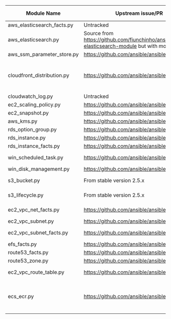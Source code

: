 Module Name                      | Upstream issue/PR                             | Status (at 26/09/2017)
---------------------------------|-----------------------------------------------|-----------------------
aws_elasticsearch_facts.py       | Untracked                                     | Untracked
aws_elasticsearch.py             | Source from https://github.com/fiunchinho/ansible-aws-elasticsearch-module but with modifications | Untracked
aws_ssm_parameter_store.py       | https://github.com/ansible/ansible/pull/43020 | Unmerged
cloudfront_distribution.py       | https://github.com/ansible/ansible/pull/31284 | Merged some errors. Keep this one until fully tested
cloudwatch_log.py                | Untracked                                     | Untracked
ec2_scaling_policy.py            | https://github.com/ansible/ansible/pull/26476 | Unmerged
ec2_snapshot.py                  | https://github.com/ansible/ansible/pull/22394 | Unmerged
aws_kms.py                       | https://github.com/ansible/ansible/pull/31960 | Unmerged
rds_option_group.py              | https://github.com/ansible/ansible/pull/25290 | Unmerged
rds_instance.py	                 | https://github.com/ansible/ansible/pull/30746 | Unmerged
rds_instance_facts.py	           | https://github.com/ansible/ansible/pull/26598 | Unmerged
win_scheduled_task.py            | https://github.com/ansible/ansible/pull/28995 | Merged to devel
win_disk_management.py           | https://github.com/ansible/ansible/pull/27634 | Unmerged
s3_bucket.py                     | From stable version 2.5.x                     | Bug since 2.6.x
s3_lifecycle.py                  | From stable version 2.5.x                     | Bug since 2.5.x
ec2_vpc_net_facts.py             | https://github.com/ansible/ansible/pull/25375 | Available in 2.5      |
ec2_vpc_subnet.py                | https://github.com/ansible/ansible/pull/31870 | Unmerged              |
ec2_vpc_subnet_facts.py          | https://github.com/ansible/ansible/pull/25374 | Available in 2.5      |
efs_facts.py                     | https://github.com/ansible/ansible/pull/31817 | Unmerged              |
route53_facts.py                 | https://github.com/ansible/ansible/pull/31860 | Unmerged              |
route53_zone.py                  | https://github.com/ansible/ansible/pull/21646 | Unmerged              |
ec2_vpc_route_table.py           | https://github.com/ansible/ansible/pull/37010 | Merged to devel       |
ecs_ecr.py                       | https://github.com/ansible/ansible/pull/32137 | Unknown - Added lifecycle policy feature |
